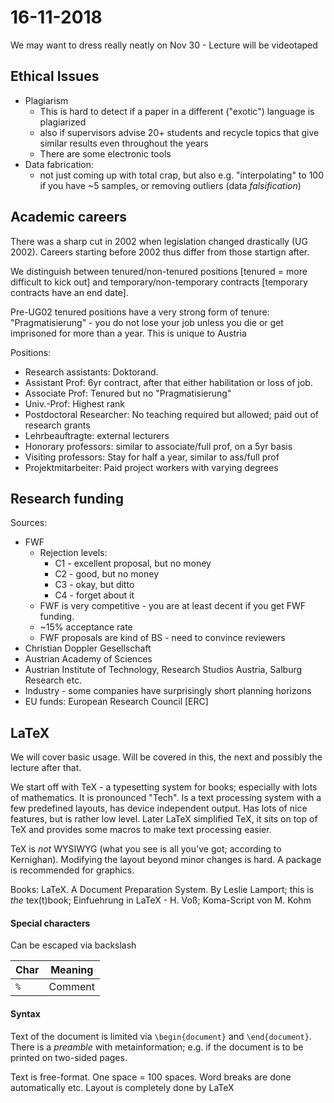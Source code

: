 # 16-11-2018

<!-- Mermaid diagram support... add diags via <<{} -->
<script src=../html/mermaid.min.js></script>
<script src=../html/removeDiff.js></script>

<!--TOC-->

We may want to dress really neatly on Nov 30 - Lecture will be videotaped

## Ethical Issues

* Plagiarism
    * This is hard to detect if a paper in a different ("exotic") language is plagiarized
    * also if supervisors advise 20+ students and recycle topics that give similar results even throughout the years
    * There are some electronic tools
* Data fabrication: 
    * not just coming up with total crap, but also e.g. "interpolating" to 100 if you have ~5 samples, or removing outliers (data *falsification*)

## Academic careers

There was a sharp cut in 2002 when legislation changed drastically (UG 2002). Careers starting before 2002 thus differ from those startign after.

We distinguish between tenured/non-tenured positions [tenured = more difficult to kick out] and temporary/non-temporary contracts [temporary contracts have an end date]. 

Pre-UG02 tenured positions have a very strong form of tenure: "Pragmatisierung" - you do not lose your job unless you die or get imprisoned for more than a year. This is unique to Austria

Positions: 

* Research assistants: Doktorand.
* Assistant Prof: 6yr contract, after that either habilitation or loss of job. 
* Associate Prof: Tenured but no "Pragmatisierung"
* Univ.-Prof: Highest rank
* Postdoctoral Researcher: No teaching required but allowed; paid out of research grants
* Lehrbeauftragte: external lecturers
* Honorary professors: similar to associate/full prof, on a 5yr basis
* Visiting professors: Stay for half a year, similar to ass/full prof
* Projektmitarbeiter: Paid project workers with varying degrees

## Research funding

Sources: 

* FWF
    * Rejection levels:
        * C1 - excellent proposal, but no money
        * C2 - good, but no money
        * C3 - okay, but ditto
        * C4 - forget about it
    * FWF is very competitive - you are at least decent if you get FWF funding.
    * ~15% acceptance rate
    * FWF proposals are kind of BS - need to convince reviewers
* Christian Doppler Gesellschaft
* Austrian Academy of Sciences
* Austrian Institute of Technology, Research Studios Austria, Salburg Research etc.
* Industry - some companies have surprisingly short planning horizons
* EU funds: European Research Council [ERC]

## LaTeX

We will cover basic usage. Will be covered in this, the next and possibly the lecture after that.

We start off with TeX - a typesetting system for books; especially with lots of mathematics. It is pronounced "Tech". Is a text processing system with a few predefined layouts, has device independent output. Has lots of nice features, but is rather low level. Later LaTeX simplified TeX, it sits on top of TeX and provides some macros to make text processing easier.

TeX is *not* WYSIWYG (what you see is all you've got; according to Kernighan). Modifying the layout beyond minor changes is hard. A package is recommended for graphics.

Books: LaTeX. A Document Preparation System. By Leslie Lamport; this is *the* tex(t)book; Einfuehrung in LaTeX - H. Voß; Koma-Script von M. Kohm

#### Special characters

Can be escaped via backslash

|Char|Meaning|
| --- | --- |
|`%`|Comment|

#### Syntax

Text of the document is limited via `\begin{document}` and `\end{document}`. There is a *preamble* with metainformation; e.g. if the document is to be printed on two-sided pages. 

Text is free-format. One space = 100 spaces. Word breaks are done automatically etc. Layout is completely done by LaTeX


<script src=../html/removeCaptions.js></script>
